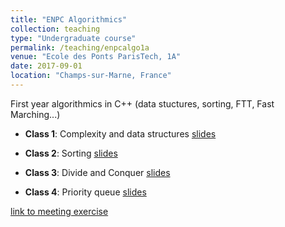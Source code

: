 ```yaml
---
title: "ENPC Algorithmics"
collection: teaching
type: "Undergraduate course"
permalink: /teaching/enpcalgo1a
venue: "Ecole des Ponts ParisTech, 1A"
date: 2017-09-01
location: "Champs-sur-Marne, France"
---
```


First year algorithmics in C++ (data stuctures, sorting, FTT, Fast Marching...)

* **Class 1**: Complexity and data structures
[slides](https://aboulch.github.io/files/teaching_enpc_1a_algo/algo_01.pdf)

* **Class 2**: Sorting
[slides](https://aboulch.github.io/files/teaching_enpc_1a_algo/algo_02.pdf)

* **Class 3**: Divide and Conquer
[slides](https://aboulch.github.io/files/teaching_enpc_1a_algo/algo_03.pdf)

* **Class 4**: Priority queue
[slides](https://aboulch.github.io/files/teaching_enpc_1a_algo/algo_04.pdf)

[link to meeting exercise](https://nicolas.audebert.at/teaching/ENPC/Algorithmique%20et%20structures%20de%20donn%C3%A9es/Exercice%20algorithmique%20-%20Speed%20meeting.pdf)


